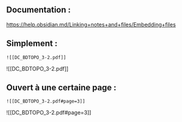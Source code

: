 ## Documentation : 
https://help.obsidian.md/Linking+notes+and+files/Embedding+files


## Simplement :
```
![[DC_BDTOPO_3-2.pdf]]
```

![[DC_BDTOPO_3-2.pdf]]

## Ouvert à une certaine page :
```
![[DC_BDTOPO_3-2.pdf#page=3]]
```
![[DC_BDTOPO_3-2.pdf#page=3]]